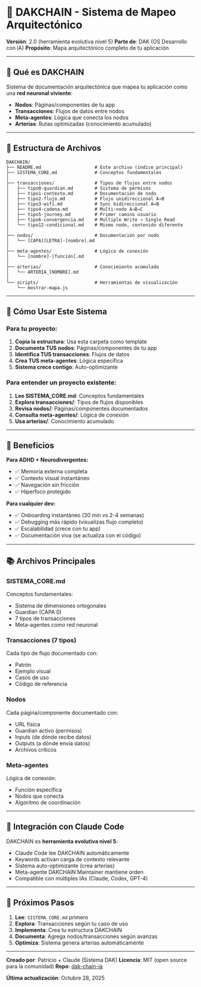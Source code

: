 # 🧠 DAKCHAIN - Sistema de Mapeo Arquitectónico

**Versión**: 2.0 (herramienta evolutiva nivel 5)
**Parte de**: DAK (OS Desarrollo con IA)
**Propósito**: Mapa arquitectónico completo de tu aplicación

---

## 📐 Qué es DAKCHAIN

Sistema de documentación arquitectónica que mapea tu aplicación como una **red neuronal viviente**:

- **Nodos**: Páginas/componentes de tu app
- **Transacciones**: Flujos de datos entre nodos
- **Meta-agentes**: Lógica que conecta los nodos
- **Arterias**: Rutas optimizadas (conocimiento acumulado)

---

## 📁 Estructura de Archivos

```
DAKCHAIN/
├── README.md                    # Este archivo (índice principal)
├── SISTEMA_CORE.md              # Conceptos fundamentales
│
├── transacciones/               # Tipos de flujos entre nodos
│   ├── tipo0-guardian.md        # Sistema de permisos
│   ├── tipo1-contexto.md        # Documentación de nodo
│   ├── tipo2-flujo.md           # Flujo unidireccional A→B
│   ├── tipo3-wifi.md            # Sync bidireccional A↔B
│   ├── tipo4-cadena.md          # Multi-nodo A→B→C
│   ├── tipo5-journey.md         # Primer camino usuario
│   ├── tipo6-convergencia.md    # Multiple Write → Single Read
│   └── tipo12-condicional.md    # Mismo nodo, contenido diferente
│
├── nodos/                       # Documentación por nodo
│   └── [CAPA][LETRA]-[nombre].md
│
├── meta-agentes/                # Lógica de conexión
│   └── [nombre]-[función].md
│
├── arterias/                    # Conocimiento acumulado
│   └── ARTERIA_[NOMBRE].md
│
└── scripts/                     # Herramientas de visualización
    └── mostrar-mapa.js
```

---

## 🎯 Cómo Usar Este Sistema

### Para tu proyecto:

1. **Copia la estructura**: Usa esta carpeta como template
2. **Documenta TUS nodos**: Páginas/componentes de tu app
3. **Identifica TUS transacciones**: Flujos de datos
4. **Crea TUS meta-agentes**: Lógica específica
5. **Sistema crece contigo**: Auto-optimizante

### Para entender un proyecto existente:

1. **Lee SISTEMA_CORE.md**: Conceptos fundamentales
2. **Explora transacciones/**: Tipos de flujos disponibles
3. **Revisa nodos/**: Páginas/componentes documentados
4. **Consulta meta-agentes/**: Lógica de conexión
5. **Usa arterias/**: Conocimiento acumulado

---

## 🌟 Beneficios

**Para ADHD + Neurodivergentes:**
- ✅ Memoria externa completa
- ✅ Contexto visual instantáneo
- ✅ Navegación sin fricción
- ✅ Hiperfoco protegido

**Para cualquier dev:**
- ✅ Onboarding instantáneo (30 min vs 2-4 semanas)
- ✅ Debugging más rápido (visualizas flujo completo)
- ✅ Escalabilidad (crece con tu app)
- ✅ Documentación viva (se actualiza con el código)

---

## 📚 Archivos Principales

### SISTEMA_CORE.md
Conceptos fundamentales:
- Sistema de dimensiones ortogonales
- Guardian (CAPA 0)
- 7 tipos de transacciones
- Meta-agentes como red neuronal

### Transacciones (7 tipos)
Cada tipo de flujo documentado con:
- Patrón
- Ejemplo visual
- Casos de uso
- Código de referencia

### Nodos
Cada página/componente documentado con:
- URL física
- Guardian activo (permisos)
- Inputs (de dónde recibe datos)
- Outputs (a dónde envía datos)
- Archivos críticos

### Meta-agentes
Lógica de conexión:
- Función específica
- Nodos que conecta
- Algoritmo de coordinación

---

## 🔧 Integración con Claude Code

DAKCHAIN es **herramienta evolutiva nivel 5**:

- Claude Code lee DAKCHAIN automáticamente
- Keywords activan carga de contexto relevante
- Sistema auto-optimizante (crea arterias)
- Meta-agente DAKCHAIN Maintainer mantiene orden
- Compatible con múltiples IAs (Claude, Codex, GPT-4)

---

## 📖 Próximos Pasos

1. **Lee**: `SISTEMA_CORE.md` primero
2. **Explora**: Transacciones según tu caso de uso
3. **Implementa**: Crea tu estructura DAKCHAIN
4. **Documenta**: Agrega nodos/transacciones según avanzas
5. **Optimiza**: Sistema genera arterias automáticamente

---

**Creado por**: Patricio + Claude (Sistema DAK)
**Licencia**: MIT (open source para la comunidad)
**Repo**: [dak-chain-ia](https://github.com/Patodak/dak-chain-ia)

**Última actualización**: Octubre 28, 2025